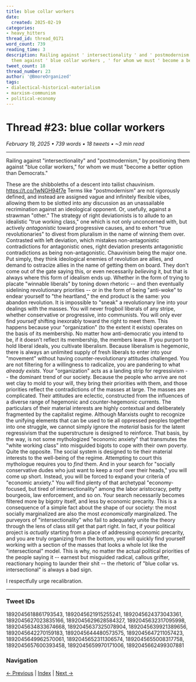 ```yaml
---
title: blue collar workers
date:
  created: 2025-02-19
categories:
- heavy_hitters
thread_id: thread_0171
word_count: 739
reading_time: 3
description: Railing against ' intersectionality ' and ' postmodernism , ' by positioning
  them against ' blue collar workers , ' for whom we must ' become a better option...
tweet_count: 18
thread_number: 23
author: '@BmoreOrganized'
tags:
- dialectical-historical-materialism
- marxism-communism
- political-economy
---
```

# Thread #23: blue collar workers

*February 19, 2025 • 739 words • 18 tweets • ~3 min read*

---

Railing against "intersectionality" and "postmodernism," by positioning them against "blue collar workers," for whom we must "become a better option than Democrats."

These are the shibboleths of a descent into tailist chauvinism. https://t.co/1wNGH94f7e Terms like "postmodernism" are not rigorously defined, and instead are assigned vague and infinitely flexible vibes, allowing them to be slotted into any discussion as an unassailable recrimination against an ideological opponent. Or, usefully, against a strawman "other." The strategy of right deviationists is to allude to an idealistic "true working class," one which is not only unconcerned with, but actively *antagonistic* toward progressive causes, and to exhort "true revolutionaries" to divest from pluralism in the name of winning them over. Contrasted with left deviation, which mistakes non-antagonistic contradictions for antagonistic ones, right deviation presents antagonistic contradictions as being non-antagonistic. Chauvinism being the major one. Put simply, they think ideological enemies of revolution are allies, and demand to ostracize allies in the name of getting them on board. They don't come out of the gate saying this, or even necessarily *believing* it, but that is always where this form of idealism ends up. Whether in the form of trying to placate "winnable liberals" by toning down rhetoric -- and then eventually sidelining revolutionary priorities -- or in the form of being "anti-woke" to endear yourself to "the heartland," the end product is the same: you abandon revolution. It is impossible to "sneak" a revolutionary line into your dealings with the masses. You will never frogboil liberals of any stripe, whether conservative or progressive, into communists. You will only ever find *yourself* shifting inexorably toward the right to meet them. This happens because your "organization" (to the extent it exists) operates on the basis of its membership. No matter how anti-democratic you intend to be, if it doesn't reflect its membership, the members leave. If you purport to hold liberal ideals, you cultivate liberalism. Because liberalism is hegemonic, there is always an unlimited supply of fresh liberals to enter into your "movement" without having counter-revolutionary attitudes challenged. You are not filtering for a willingness to radicalize, you are pandering to what *already exists*. Your "organization" acts as a landing strip for regressivism -- the dominant trend of our society. Because the people who arrive are not wet clay to mold to your will, they bring their priorities with them, and those priorities reflect the contradictions of the masses at large. The masses are complicated. Their attitudes are eclectic, constructed from the influences of a diverse range of hegemonic and counter-hegemonic currents. The particulars of their material interests are highly contextual and deliberately fragmented by the capitalist regime. Although Marxists ought to recognize the unifying elements that can be used to tie all oppressed peoples together into one struggle, we cannot simply ignore the *material* basis for the latent regressivism that the superstructure is designed to reinforce. That basis, by the way, is not some mythologized "economic anxiety" that transmutes the "white working class" into misguided bigots to cope with their own poverty. Quite the opposite. The social system is designed to tie their material interests to the well-being of the regime. Attempting to court this mythologue requires you to *find* them. And in your search for "socially conservative dudes who just want to keep a roof over their heads," you will come up short. Instead, you will be forced to expand your criteria of "economic anxiety." You *will* find plenty of that archetypal "economy-focused, but tired of intersectionality" among the labor aristocracy, petty bourgeois, law enforcement, and so on. Your search necessarily becomes filtered more by bigotry itself, and less by economic precarity. This is a consequence of a simple fact about the shape of our society: the most socially marginalized are also the most *economically* marginalized. The purveyors of "intersectionality" who fail to adequately unite the theory through the lens of class still get that part right. In fact, if your political project is *actually* starting from a place of addressing economic precarity, and you are truly organizing from the bottom, you will quickly find yourself working with a section of the masses that looks a whole lot like the "intersectional" model. This is why, no matter the actual political priorities of the people saying it -- earnest but misguided radical, callous grifter, reactionary hoping to launder their shit -- the rhetoric of "blue collar vs. intersectional" is always a bad sign.

I respectfully urge recalibration.

---

### Tweet IDs
1892045618861793543, 1892045621915255241, 1892045624373043361, 1892045627023835166, 1892045629628584327, 1892045632317095998, 1892045634833674668, 1892045637325078904, 1892045639921389656, 1892045642270159183, 1892045644480573575, 1892045647211057423, 1892045649962570061, 1892045652311306574, 1892045655008317758, 1892045657600393458, 1892045659970171006, 1892045662499307881

### Navigation
[← Previous](022-*.md) | [Index](index.md) | [Next →](024-*.md)